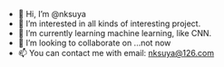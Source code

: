 - 👋 Hi, I’m @nksuya
- 👀 I’m interested in all kinds of interesting project.
- 🌱 I’m currently learning machine learning, like CNN.
- 💞️ I’m looking to collaborate on ...not now
- 📫 You can contact me with email: nksuya@126.com

<!---
nksuya/nksuya is a ✨ special ✨ repository because its `README.md` (this file) appears on your GitHub profile.
You can click the Preview link to take a look at your changes.
--->
